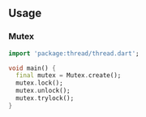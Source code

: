 
## Usage

### Mutex


```dart
import 'package:thread/thread.dart';

void main() {
  final mutex = Mutex.create();
  mutex.lock();
  mutex.unlock();
  mutex.trylock();
}
```